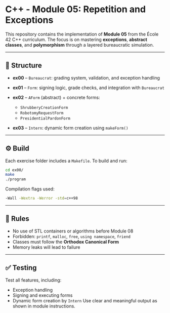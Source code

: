 # C++ - Module 05: Repetition and Exceptions

This repository contains the implementation of **Module 05** from the École 42 C++ curriculum. The focus is on mastering **exceptions**, **abstract classes**, and **polymorphism** through a layered bureaucratic simulation.

---

## 📁 Structure

* **ex00** – `Bureaucrat`: grading system, validation, and exception handling
* **ex01** – `Form`: signing logic, grade checks, and integration with `Bureaucrat`
* **ex02** – `AForm` (abstract) + concrete forms:

  * `ShrubberyCreationForm`
  * `RobotomyRequestForm`
  * `PresidentialPardonForm`
* **ex03** – `Intern`: dynamic form creation using `makeForm()`

---

## ⚙️ Build

Each exercise folder includes a `Makefile`. To build and run:

```bash
cd ex00/
make
./program
```

Compilation flags used:

```bash
-Wall -Wextra -Werror -std=c++98
```

---

## 🚫 Rules

* No use of STL containers or algorithms before Module 08
* Forbidden: `printf`, `malloc`, `free`, `using namespace`, `friend`
* Classes must follow the **Orthodox Canonical Form**
* Memory leaks will lead to failure

---

## ✅ Testing

Test all features, including:

* Exception handling
* Signing and executing forms
* Dynamic form creation by `Intern`
  Use clear and meaningful output as shown in module instructions.
